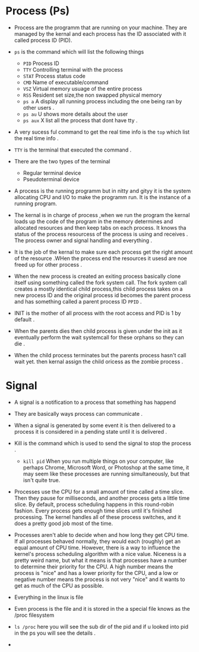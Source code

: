 # Process (Ps)
- Process are the programm that are running on your machine. They are managed by the kernal and each process has the ID associated with it called process ID (PID). 
- `ps` is the command which will list the following things 
   - `PID` Process ID 
   - `TTY` Controlling terminal with the process 
   - `STAT` Process status code 
   - `CMD` Name of executable/command
   - `VSZ` Virtual  memory usuage of the entire process 
   - `RSS` Resident set size,the non swapped physical memory 
   - `ps a`  A display all running process including the one being ran by other users .
   - `ps au` U shows more details about the user 
   - `ps aux` X list all the process that dont have tty .
 - A very sucess ful command to get the real time info is the `top` which list the real time info .
 - `TTY` is the terminal that executed the command .
 - There are the two types of the terminal 
   - Regular terminal device 
   - Pseudoterminal device 
- A process is the running programm but in nitty and gityy it is the system allocating CPU and I/O to make the programm run. It is the instance of a running program.
- The kernal is in charge of process ,when we run the program the kernal loads up the code of the program in the memory
 determines and allocated resources and then keep tabs on each process. It knows tha status of the process resourcess of the process is using and receives . The process owner and signal handling and everything .
- It is the job of the kernal to make sure each process get the right amount of the resource .WHen the process end the resources it usesd are noe freed up for other process .
- When the new process is created an exiting process basically clone itself using something called the fork system call. The fork system call creates a mostly identical child process,this child process takes on a new process ID and the original process id becomes the parent process and has something called a parent process ID `PPID` .
- INIT is the mother of all process with the root access and PID is 1 by default .

- When the parents dies then child process is given under the init as it eventually perform the wait systemcall for these orphans so they can die .
- When the child process terminates but the parents process hasn't call wait yet. then kernal assign the child oricess as the zombie process .
# Signal 
- A signal is a notification to a process that something has happend 
- They are basically ways process can communicate .
- When a signal is generated by some event it is then delivered to a process it is considered in a pending state until it is delivered .
- Kill is the command which is used to send the signal to stop the process .
  - `kill pid`
  When you run multiple things on your computer, like perhaps Chrome, Microsoft Word, or Photoshop at the same time, it may seem like these processes are running simultaneously, but that isn't quite true.

- Processes use the CPU for a small amount of time called a time slice. Then they pause for milliseconds, and another process gets a little time slice. By default, process scheduling happens in this round-robin fashion. Every process gets enough time slices until it's finished processing. The kernel handles all of these process switches, and it does a pretty good job most of the time.

- Processes aren't able to decide when and how long they get CPU time. If all processes behaved normally, they would each (roughly) get an equal amount of CPU time. However, there is a way to influence the kernel's process scheduling algorithm with a nice value. Niceness is a pretty weird name, but what it means is that processes have a number to determine their priority for the CPU. A high number means the process is "nice" and has a lower priority for the CPU, and a low or negative number means the process is not very "nice" and it wants to get as much of the CPU as possible.
- Everything in the linux is file 
- Even process is the file and it is stored in the a special file knows as the /proc filesystem 
- `ls /proc` here you will see the sub dir of the pid and if u looked into pid in the ps you will see the details .
- 
